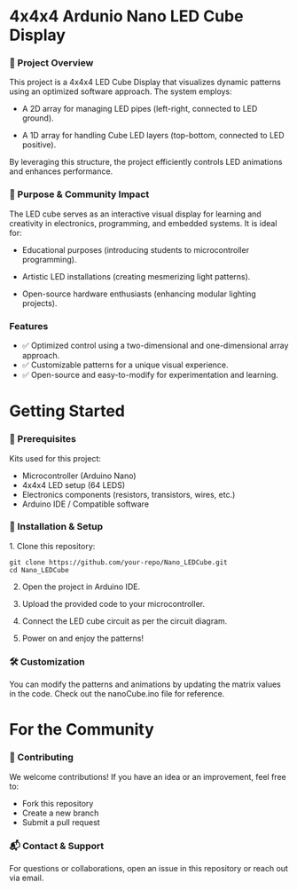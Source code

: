 # 4x4x4 Ardunio Nano LED Cube Display

<h3> 📌 Project Overview</h3> 
This project is a 4x4x4 LED Cube Display that visualizes dynamic patterns using an optimized software approach. The system employs:

- A 2D array for managing LED pipes (left-right, connected to LED ground).

- A 1D array for handling Cube LED layers (top-bottom, connected to LED positive).

By leveraging this structure, the project efficiently controls LED animations and enhances performance.

<h3> 🎯 Purpose & Community Impact </h3>
The LED cube serves as an interactive visual display for learning and creativity in electronics, programming, and embedded systems. It is ideal for:

- Educational purposes (introducing students to microcontroller programming).

- Artistic LED installations (creating mesmerizing light patterns).

- Open-source hardware enthusiasts (enhancing modular lighting projects).

<h3> Features </h3>

- ✅ Optimized control using a two-dimensional and one-dimensional array approach.
- ✅ Customizable patterns for a unique visual experience.
- ✅ Open-source and easy-to-modify for experimentation and learning.

# Getting Started
<h3>📜 Prerequisites </h3>
Kits used for this project:

- Microcontroller (Arduino Nano)
- 4x4x4 LED setup (64 LEDS)
- Electronics components (resistors, transistors, wires, etc.)
- Arduino IDE / Compatible software

<h3>🔌 Installation & Setup </h3>
1. Clone this repository:

    git clone https://github.com/your-repo/Nano_LEDCube.git
    cd Nano_LEDCube
2. Open the project in Arduino IDE.

3. Upload the provided code to your microcontroller.

4. Connect the LED cube circuit as per the circuit diagram.

5. Power on and enjoy the patterns!

<h3> 🛠 Customization </h3>
You can modify the patterns and animations by updating the matrix values in the code. Check out the nanoCube.ino file for reference.

# For the Community
<h3> 🤝 Contributing </h3>
We welcome contributions! If you have an idea or an improvement, feel free to:

- Fork this repository
- Create a new branch
- Submit a pull request

<h3>📬 Contact & Support</h3>
For questions or collaborations, open an issue in this repository or reach out via email.
